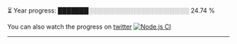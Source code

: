 <div align="center">
  <img src="https://media.discordapp.net/attachments/500590906399784960/809631473002872832/Band.gif" style=display:none>
</div>

⏳ Year progress: ███████░░░░░░░░░░░░░░░░░░░░░░░ 24.74 %

You can also watch the progress on [twitter](https://twitter.com/year_progress) [![Node.js CI](https://github.com/thatoranzhevyy/thatoranzhevyy/actions/workflows/node.js.yml/badge.svg?branch=master&event=schedule)](https://github.com/thatoranzhevyy/thatoranzhevyy/actions/workflows/node.js.yml)

---


